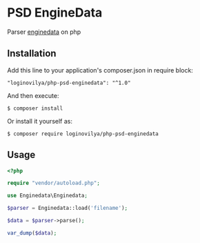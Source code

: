 # PSD EngineData

Parser [enginedata](https://github.com/layervault/psd-enginedata) on php

## Installation
Add this line to your application's composer.json in require block:
```
"loginovilya/php-psd-enginedata": "^1.0"
```
And then execute:
```
$ composer install
```
Or install it yourself as:
```
$ composer require loginovilya/php-psd-enginedata
```
## Usage
```php
<?php

require "vendor/autoload.php";

use Enginedata\Enginedata;

$parser = Enginedata::load('filename');

$data = $parser->parse();

var_dump($data);
```